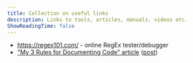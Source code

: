 ```yaml
---
title: Collection on useful links
description: Links to tools, articles, manuals, videos etc.
ShowReadingTime: false
---
```


- https://regex101.com/ - online RegEx tester/debugger
- ["My 3 Rules for Documenting Code" article](https://dev.to/wraith/my-3-rules-for-documenting-code-2f54)
  ([post](../posts/03-documenting-code))
